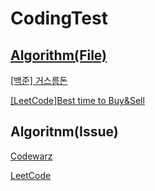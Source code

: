 # CodingTest
## [Algorithm(File)](https://github.com/inandout-kr/FBA_Quant/tree/main/Coding_Test)

[[백준] 거스름돈](https://github.com/inandout-kr/FBA_Quant/blob/main/Coding_Test/BOD5585_%EA%B1%B0%EC%8A%A4%EB%A6%84%EB%8F%88.ipynb)

[[LeetCode]Best time to Buy&Sell](https://github.com/inandout-kr/FBA_Quant/blob/main/Coding_Test/BuySellTiming.py)

  
  
## Algoritnm(Issue)

[Codewarz](https://github.com/inandout-kr/CodingTest/issues)

[LeetCode](https://github.com/inandout-kr/FBA_Quant/issues)

